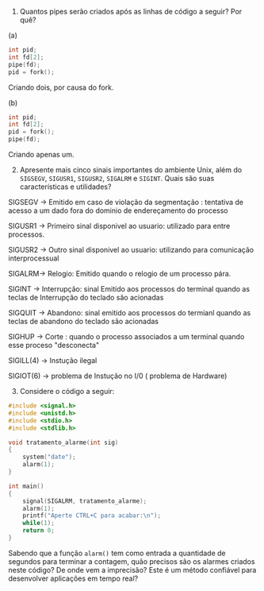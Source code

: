 1. Quantos pipes serão criados após as linhas de código a seguir? Por quê?

(a)
```C
int pid;
int fd[2];
pipe(fd);
pid = fork();
```

Criando dois, por causa do fork.

(b)
```C
int pid;
int fd[2];
pid = fork();
pipe(fd);
```
Criando apenas um.

2. Apresente mais cinco sinais importantes do ambiente Unix, além do `SIGSEGV`, `SIGUSR1`, `SIGUSR2`, `SIGALRM` e `SIGINT`. Quais são suas características e utilidades?

SIGSEGV -> Emitido em caso  de violação  da segmentação : tentativa  de acesso  a um dado fora do dominio de endereçamento  do processo

SIGUSR1 ->  Primeiro sinal disponivel ao usuario:  utilizado  para entre processos.

SIGUSR2 -> Outro sinal disponivel ao usuario: utilizando para  comunicação interprocessual

SIGALRM->  Relogio: Emitido  quando o relogio  de um  processo  pára.

SIGINT -> Interrupção: sinal Emitido aos processos  do terminal  quando  as teclas de Interrupção do teclado  são acionadas

SIGQUIT -> Abandono:  sinal emitido  aos processos  do termianl  quando  as teclas de abandono do teclado  são acionadas

SIGHUP -> Corte : quando o  processo associados a um terminal  quando esse proceso "desconecta"

SIGILL(4) -> Instução ilegal

SIGIOT(6) -> problema de Instução no I/0 ( problema de Hardware)

3. Considere o código a seguir:

```C
#include <signal.h>
#include <unistd.h>
#include <stdio.h>
#include <stdlib.h>

void tratamento_alarme(int sig)
{
	system("date");
	alarm(1);
}

int main()
{
	signal(SIGALRM, tratamento_alarme);
	alarm(1);
	printf("Aperte CTRL+C para acabar:\n");
	while(1);
	return 0;
}
```

Sabendo que a função `alarm()` tem como entrada a quantidade de segundos para terminar a contagem, quão precisos são os alarmes criados neste código? De onde vem a imprecisão? Este é um método confiável para desenvolver aplicações em tempo real?
